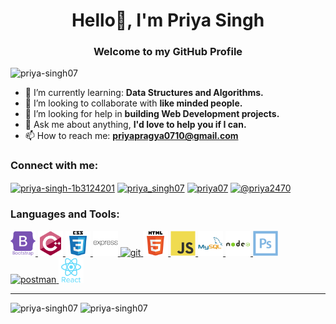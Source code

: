 <h1 align="center">Hello👋, I'm Priya Singh</h1>
<h3 align="center">Welcome to my GitHub Profile</h3>
<p align="left"> <img src="https://komarev.com/ghpvc/?username=priya-singh07&label=Profile%20views&color=0e75b6&style=flat" alt="priya-singh07" /> </p>

- 🌱 I’m currently learning: **Data Structures and Algorithms.**
- 👯 I’m looking to collaborate with **like minded people.**
- 🤝 I’m looking for help in **building Web Development projects.**
- 💬 Ask me about anything, **I'd love to help you if I can.**
- 📫 How to reach me: **priyapragya0710@gmail.com**
<h3 align="left">Connect with me:</h3>
<p align="left">
<a href="https://linkedin.com/in/priya-singh-1b3124201" target="_blank"><img align="center" src="https://raw.githubusercontent.com/rahuldkjain/github-profile-readme-generator/master/src/images/icons/Social/linked-in-alt.svg" alt="priya-singh-1b3124201" height="30" width="40" /></a>
<a href="https://www.codechef.com/users/priya_singh07" target="_blank"><img align="center" src="https://cdn.jsdelivr.net/npm/simple-icons@3.1.0/icons/codechef.svg" alt="priya_singh07" height="30" width="40" /></a>
<a href="https://www.hackerrank.com/_priya07" target="_blank"><img align="center" src="https://raw.githubusercontent.com/rahuldkjain/github-profile-readme-generator/master/src/images/icons/Social/hackerrank.svg" alt="priya07" height="30" width="40" /></a>
<a href="https://www.hackerearth.com/@priya2470" target="_blank"><img align="center" src="https://raw.githubusercontent.com/rahuldkjain/github-profile-readme-generator/master/src/images/icons/Social/hackerearth.svg" alt="@priya2470" height="30" width="40" /></a>
</p>
<h3 align="left">Languages and Tools:</h3>
<p align="left"> <a href="https://getbootstrap.com" target="_blank"> <img src="https://raw.githubusercontent.com/devicons/devicon/master/icons/bootstrap/bootstrap-plain-wordmark.svg" alt="bootstrap" width="40" height="40"/> </a> <a href="https://www.w3schools.com/cpp/" target="_blank"> <img src="https://raw.githubusercontent.com/devicons/devicon/master/icons/cplusplus/cplusplus-original.svg" alt="cplusplus" width="40" height="40"/> </a> <a href="https://www.w3schools.com/css/" target="_blank"> <img src="https://raw.githubusercontent.com/devicons/devicon/master/icons/css3/css3-original-wordmark.svg" alt="css3" width="40" height="40"/> </a> <a href="https://expressjs.com" target="_blank"> <img src="https://raw.githubusercontent.com/devicons/devicon/master/icons/express/express-original-wordmark.svg" alt="express" width="40" height="40"/> </a> <a href="https://git-scm.com/" target="_blank"> <img src="https://www.vectorlogo.zone/logos/git-scm/git-scm-icon.svg" alt="git" width="40" height="40"/> </a> <a href="https://www.w3.org/html/" target="_blank"> <img src="https://raw.githubusercontent.com/devicons/devicon/master/icons/html5/html5-original-wordmark.svg" alt="html5" width="40" height="40"/> </a> <a href="https://developer.mozilla.org/en-US/docs/Web/JavaScript" target="_blank"> <img src="https://raw.githubusercontent.com/devicons/devicon/master/icons/javascript/javascript-original.svg" alt="javascript" width="40" height="40"/> </a> <a href="https://www.mysql.com/" target="_blank"> <img src="https://raw.githubusercontent.com/devicons/devicon/master/icons/mysql/mysql-original-wordmark.svg" alt="mysql" width="40" height="40"/> </a> <a href="https://nodejs.org" target="_blank"> <img src="https://raw.githubusercontent.com/devicons/devicon/master/icons/nodejs/nodejs-original-wordmark.svg" alt="nodejs" width="40" height="40"/> </a> <a href="https://www.photoshop.com/en" target="_blank"> <img src="https://raw.githubusercontent.com/devicons/devicon/master/icons/photoshop/photoshop-line.svg" alt="photoshop" width="40" height="40"/> </a> <a href="https://postman.com" target="_blank"> <img src="https://www.vectorlogo.zone/logos/getpostman/getpostman-icon.svg" alt="postman" width="40" height="40"/> </a> <a href="https://reactjs.org/" target="_blank"> <img src="https://raw.githubusercontent.com/devicons/devicon/master/icons/react/react-original-wordmark.svg" alt="react" width="40" height="40"/> </a> </p>
<hr>
<p><img src="https://github-readme-stats.vercel.app/api?username=priya-singh07&show_icons=true&locale=en&title_color=ff3385&icon_color=ffff66&text_color=cceeff&bg_color=191919" alt="priya-singh07" />   <img src="https://github-readme-stats.vercel.app/api/top-langs?username=priya-singh07&show_icons=true&locale=en&layout=compact&title_color=ff3385&icon_color=ffff66&text_color=cceeff&bg_color=191919" alt="priya-singh07" /></p>

<!-- <p><img align="left" src="https://github-readme-stats.vercel.app/api/top-langs?username=priya-singh07&show_icons=true&locale=en&layout=compact&title_color=ff3385&icon_color=ffff66&text_color=cceeff&bg_color=191919" alt="priya-singh07" /></p>
<p>&nbsp;<img align="center" src="https://github-readme-stats.vercel.app/api?username=priya-singh07&show_icons=true&locale=en&title_color=ff3385&icon_color=ffff66&text_color=cceeff&bg_color=191919" alt="priya-singh07" /></p> -->


































<!-- ### Hey there, I'm Priya Singh



- 🌱 I’m currently learning Data Structures and Algorithms.
- 👯 I’m looking to collaborate with like minded people.
- 🤔 I’m looking for help in Competitive Programming.
- 💬 Ask me about anything, I'd love to help if I could.
- 📫 How to reach me: priyapragya0710@gmail.com -->
<!-- - 😄 Pronouns: ...
- ⚡ Fun fact:  -->
